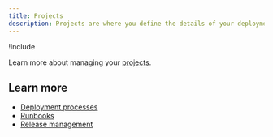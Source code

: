 ```yaml
---
title: Projects
description: Projects are where you define the details of your deployments.
---
```


!include <projects>

Learn more about managing your [projects](/docs/projects/index.md).

## Learn more

- [Deployment processes](/docs/deployment-process/index.md)
- [Runbooks](/docs/operations-runbooks/index.md)
- [Release management](/docs/managing-releases/index.md)
